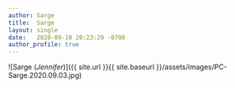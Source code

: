 ```yaml
---
author: Sarge
title:  Sarge
layout: single
date:   2020-09-10 20:23:29 -0700
author_profile: true
---
```


![Sarge (_Jennifer_)]({{ site.url }}{{ site.baseurl }}/assets/images/PC-Sarge.2020.09.03.jpg)

